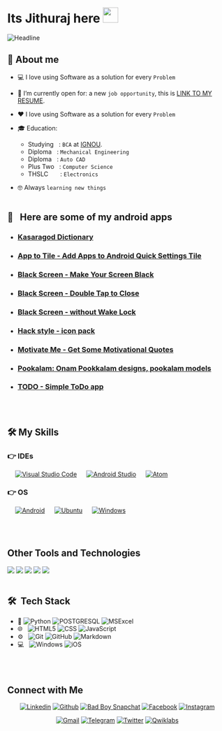 # Its Jithuraj here <img src="https://media.giphy.com/media/hvRJCLFzcasrR4ia7z/giphy.gif" width="35"/>

  <img src="https://readme-typing-svg.herokuapp.com?color=%536FDA99&size=32&center=true&vCenter=true&width=600&height=50&lines=Android+Developer;Mechanical+Engineer;Sales+Executive;2D,3D+Designer" alt="Headline" />

## :raising_hand: About me

- :computer: I love using Software as a solution for every `Problem`
- :dart: I’m currently open for: a new `job opportunity`, this is [LINK TO MY RESUME](https://drive.google.com/file/d/1gdiny_4f5TVbSdfyAQxokLMMrBTi054P/view?usp=sharing).
- :heart: I love using Software as a solution for every `Problem`
- :mortar_board: Education:
  - Studying &nbsp; : `BCA` at [IGNOU](http://www.ignou.ac.in/).
  - Diploma &nbsp; : `Mechanical Engineering`
  - Diploma &nbsp; : `Auto CAD`
  - Plus Two &nbsp; : `Computer Science`
  - THSLC &nbsp; &nbsp; &nbsp; : `Electronics`

- :nerd_face: Always `learning new things`
  </br></br>

## :iphone: &nbsp; Here are some of my android apps

<ul>
  <li>
    <h3> 
      <a href="https://play.google.com/store/apps/details?id=in.binarybox.kasaragoddictionary"> Kasaragod Dictionary </a>
    </h3>
  </li>
  <li>
    <h3> 
      <a href="https://play.google.com/store/apps/details?id=in.binarybox.apptotile"> App to Tile - Add Apps to Android Quick Settings Tile </a>
    </h3>
  </li>
  <li>
    <h3> 
      <a href="https://play.google.com/store/apps/details?id=in.binarybox.blackscreen"> Black Screen - Make Your Screen Black </a>
    </h3>
  </li>
  <li>
    <h3> 
      <a href="https://play.google.com/store/apps/details?id=in.binarybox.blackscreen2"> Black Screen - Double Tap to Close </a>
    </h3>
  </li>
  <li>
    <h3> 
      <a href="https://play.google.com/store/apps/details?id=in.binarybox.blackscreen1"> Black Screen - without Wake Lock </a>
    </h3>
  </li>
  <li>
    <h3> 
      <a href="https://play.google.com/store/apps/details?id=in.binarybox.iconpack.hacker"> Hack style - icon pack </a>
    </h3>
  </li>
  <li>
    <h3> 
      <a href="https://play.google.com/store/apps/details?id=in.binarybox.motivateme"> Motivate Me - Get Some Motivational Quotes </a>
    </h3>
  </li>
  <li>
    <h3> 
      <a href="https://play.google.com/store/apps/details?id=in.binarybox.pookalam"> Pookalam: Onam Pookkalam designs, pookalam models </a>
    </h3>
  </li>
  <li>
    <h3> 
      <a href="https://play.google.com/store/apps/details?id=in.binarybox.todo"> TODO - Simple ToDo app </a>
    </h3>
  </li>
</ul>
</br></br>

## 🛠️ My Skills

### 👉 IDEs

<p align="left">
  &emsp;
    <a href="#"><img alt="Visual Studio Code" src="https://img.shields.io/badge/Visual%20Studio%20Code-0078d7.svg?style=plastic&logo=visual-studio-code&logoColor=white"></a>
  &emsp;
    <a href="#"><img alt="Android Studio" src="https://img.shields.io/badge/Android%20Studio-32CD32.svg?style=plastic&logo=android-studio&logoColor=white" /></a>
  &emsp;
    <a href="#"><img alt="Atom" src="https://img.shields.io/badge/atom-%2366595C.svg?&style=plastic&logo=atom&logoColor=white" /></a>
</p>

### 👉 OS

<p align="left">
  &emsp;
    <a href="#"><img alt="Android" src="https://img.shields.io/badge/Android-0078d7.svg?style=plastic&logo=android&logoColor=white"></a>
   &emsp;
    <a href="#"><img alt="Ubuntu" src="https://img.shields.io/badge/Ubuntu-dd4814.svg?style=plastic&logo=ubuntu&logoColor=white"></a>
   &emsp;
    <a href="#"><img alt="Windows" src="https://img.shields.io/badge/Windows-00a1f1.svg?style=plastic&logo=windows&logoColor=white"></a>
  </p>

</br></br>

## Other Tools and Technologies

<span>
  <img src="https://img.shields.io/badge/Git-F05032?style=for-the-badge&logo=git&logoColor=white">
  <img src="https://img.shields.io/badge/Xampp-F37623?style=for-the-badge&logo=xampp&logoColor=white">
  <img src="https://img.shields.io/badge/Shell_Script-121011?style=for-the-badge&logo=gnu-bash&logoColor=white">
  <img src="https://img.shields.io/badge/Markdown-000000?style=for-the-badge&logo=markdown&logoColor=white">
  <img src="https://img.shields.io/badge/json-5E5C5C?style=for-the-badge&logo=json&logoColor=white">
</span>

</br>
</br>

## 🛠 &nbsp;Tech Stack

- :space_invader:
  ![Python](https://img.shields.io/badge/Python-14354C?style=for-the-badge&logo=python&logoColor=white)
  ![POSTGRESQL](https://img.shields.io/badge/PostgreSQL-316192?style=for-the-badge&logo=postgresql&logoColor=white)
  ![MSExcel](https://img.shields.io/badge/Microsoft_Excel-217346?style=for-the-badge&logo=microsoft-excel&logoColor=white)
- 🌐 &nbsp;
  ![HTML5](https://img.shields.io/badge/HTML5-E34F26?style=for-the-badge&logo=html5&logoColor=white)
  ![CSS](https://img.shields.io/badge/CSS-239120?&style=for-the-badge&logo=css3&logoColor=white)
  ![JavaScript](https://img.shields.io/badge/JavaScript-323330?style=for-the-badge&logo=javascript&logoColor=F7DF1E)
- ⚙️ &nbsp;
  ![Git](https://img.shields.io/badge/Git-F05032?style=for-the-badge&logo=git&logoColor=white)
  ![GitHub](https://img.shields.io/badge/GitHub-100000?style=for-the-badge&logo=github&logoColor=white)
  ![Markdown](https://img.shields.io/badge/Markdown-000000?style=for-the-badge&logo=markdown&logoColor=white)
- 💻 &nbsp;
  ![Windows](https://img.shields.io/badge/Windows-0078D6?style=for-the-badge&logo=windows&logoColor=white)
  ![iOS](https://img.shields.io/badge/iOS-000000?style=for-the-badge&logo=ios&logoColor=white)

</br></br>

## Connect with Me

<p align="center">
  <a href="https://linkedin.com/in/jaydeepyadav"><img alt="Linkedin" title="Jaydeep Yadav Linkedin" src="https://img.shields.io/badge/LinkedIn-0077B5?style=for-the-badge&logo=linkedin&logoColor=white"></a>
  <a href="https://github.com/Jaydeep-Yadav"><img alt="Github" title="Jaydeep Yadav Github" src="https://img.shields.io/badge/GitHub-100000?style=for-the-badge&logo=github&logoColor=white"></a>
  <a href="https://www.snapchat.com/add/badboy5299"><img alt="Bad Boy Snapchat" title="Jaydeep Yadav SC" src="https://img.shields.io/badge/Snapchat-FFFC00?style=for-the-badge&logo=snapchat&logoColor=white"></a>
  <a href="https://facebook.com/killerboy.jy"><img alt="Facebook" title="Jaydeep Yadav FB" src="https://img.shields.io/badge/Facebook-1877F2?style=for-the-badge&logo=facebook&logoColor=white"></a>
  <a href="https://instagram.com/bad_boy_official2"><img alt="Instagram" title="Jaydeep Yadav Instagram" src="https://img.shields.io/badge/Instagram-E4405F?style=for-the-badge&logo=instagram&logoColor=white"></a>
 </p>
 <p align="center">
  <a href="mailto:yadavjay374@gmail.com"><img alt="Gmail" title="Jaydeep Yadav Gmail" src="https://img.shields.io/badge/Gmail-D14836?style=for-the-badge&logo=gmail&logoColor=white"></a>
  <a href="https://t.me/jaydeep91"><img alt="Telegram" title="Jaydeep Yadav Telegram" src="https://img.shields.io/badge/Telegram-2CA5E0?style=for-the-badge&logo=telegram&logoColor=white"></a> 
<a href="http://twitter.com/jaydeep__Yadav_"><img alt="Twitter" title="Jaydeep Yadav Twitter" src="https://img.shields.io/badge/Twitter-1DA1F2?style=for-the-badge&logo=twitter&logoColor=white"></a>
<a href="https://www.cloudskillsboost.google/public_profiles/7d84e454-3e99-4e55-95bf-5888926e1a5e"><img alt="Qwiklabs" title="Jaydeep Yadav Qwiklabs" src="https://img.shields.io/badge/Google_Cloud-4285F4?style=for-the-badge&logo=google-cloud&logoColor=white"></a>
</p>
